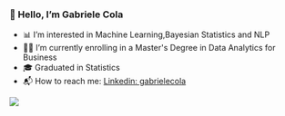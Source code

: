 ### 👋 Hello, I’m Gabriele Cola
- 📊 I’m interested in Machine Learning,Bayesian Statistics and NLP
- 👨‍💻 I’m currently enrolling in a Master's Degree in Data Analytics for Business
- 🎓 Graduated in Statistics
- 📬 How to reach me: [Linkedin: gabrielecola](https://www.linkedin.com/in/gabriele-cola-72b05b1bb/)

<!---
gabrielecola/gabrielecola is a ✨ special ✨ repository because its `README.md` (this file) appears on your GitHub profile.
You can click the Preview link to take a look at your changes.
--->

<img src= 'https://github-readme-stats.vercel.app/api?username=gabrielecola&&show_icons=true&title_color=ffffff&icon_color=bb2acf&text_color=daf7dc&bg_color=151515'>
